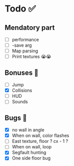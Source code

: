 # Todo ✅

## Mendatory part
- [ ] performance
- [ ] -save arg
- [ ] Map parsing
- [ ] Print textures 😭😭

## Bonuses 🚀
- [ ] Jump
- [x] Collisions
- [ ] HUD
- [ ] Sounds

## Bugs 🐞
- [x] no wall in angle
- [x] When on wall, color flashes
- [ ] East texture, floor ? cx - 1 ?
- [ ] When on wall, loop
- [x] Segfault hunting
- [x] One side floor bug
